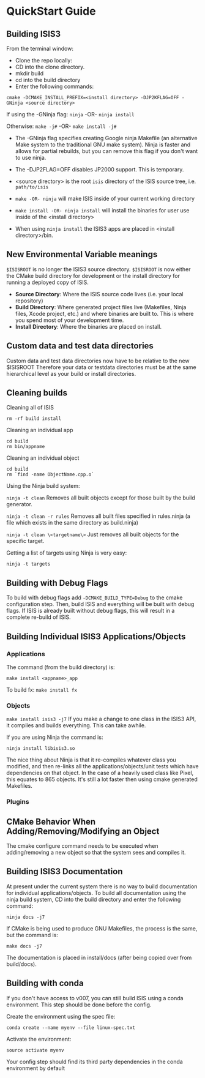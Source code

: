 # QuickStart Guide

## Building ISIS3
From the terminal window:
* Clone the repo locally:  <repo directory>
* CD into the clone directory.
* mkdir build
* cd into the build directory
* Enter the following commands:

`cmake -DCMAKE_INSTALL_PREFIX=<install directory> -DJP2KFLAG=OFF -GNinja <source directory>`

If using the -GNinja flag:  `ninja` -OR- `ninja install`

Otherwise: `make -j#` -OR- `make install -j#`


* The -GNinja flag specifies creating Google ninja Makefile (an alternative Make system to the traditional GNU make system). Ninja is faster and allows for partial rebuilds, but you can remove this flag if you don't want to use ninja.

* The -DJP2FLAG=OFF disables JP2000 support.  This is temporary.

* \<source directory\> is the root `isis` directory of the ISIS source tree, i.e. `path/to/isis` 

* ``` make -OR- ninja ``` will make ISIS inside of your current working directory

* ``` make install -OR- ninja install ``` will install the binaries for user use inside of the \<install directory\>

* When using ``` ninja install ``` the ISIS3 apps are placed in \<install directory\>/bin. 
 


## New Environmental Variable meanings
`$ISISROOT` is no longer the ISIS3 source directory. `$ISISROOT` is now either the CMake build directory for development or the install directory for running a deployed copy of ISIS. 

* **Source Directory**: Where the ISIS source code lives (i.e. your local repository)
* **Build Directory**: Where generated project files live (Makefiles, Ninja files, Xcode project, etc.) and where binaries are built to.  This is where you spend most of your development time. 
* **Install Directory**: Where the binaries are placed on install. 

## Custom data and test data directories
Custom data and test data directories now have to be relative to the new $ISISROOT
Therefore your data or testdata directories must be at the same hierarchical level as your build or install directories.

## Cleaning builds
Cleaning all of ISIS
```
rm -rf build install
```
Cleaning an individual app
```
cd build
rm bin/appname
```
Cleaning an individual object
```
cd build
rm `find -name ObjectName.cpp.o`
```
Using the Ninja build system:

`ninja -t clean` Removes all built objects except for those built by the build generator.

`ninja -t clean -r rules` Removes all built files specified in rules.ninja (a file which exists in the same directory as build.ninja)

`ninja -t clean \<targetname\>` Just removes all built objects for the specific target.

Getting a list of targets using Ninja is very easy:

`ninja -t targets`


## Building with Debug Flags

To build with debug flags add `-DCMAKE_BUILD_TYPE=Debug` to the cmake configuration step. Then, build ISIS and everything will be built with debug flags. If ISIS is already built without debug flags, this will result in a complete re-build of ISIS.

## Building Individual ISIS3 Applications/Objects

### Applications 

The command (from the build directory) is:

`make install <appname>_app`

To build fx:  `make install fx`

### Objects

`make install isis3 -j7`
If you make a change to one class in the ISIS3 API, 
it compiles and builds everything.  This can take awhile.

If you are using Ninja the command is:

`ninja install libisis3.so`

The nice thing about Ninja is that it re-compiles whatever class you modified,
and then re-links all the applications/objects/unit tests which have dependencies
on that object.  In the case of a heavily used class like Pixel, this equates to 865 objects.
It's still a lot faster then using cmake generated Makefiles.

### Plugins

## CMake Behavior When Adding/Removing/Modifying an Object

The cmake configure command needs to be executed when adding/removing a new object so that the system sees and compiles it.  

## Building ISIS3 Documentation

At present under the current system there is no way to build documentation for individual applications/objects.  To build all documentation using the ninja build system, CD into the build directory and enter the following command:

`ninja docs -j7`

If CMake is being used to produce GNU Makefiles, the process is the same, but the command is:

`make docs -j7`

The documentation is placed in install/docs (after being copied over from build/docs).

## Building with conda

If you don't have access to v007, you can still build ISIS using a conda environment. This step should be done before the config.
 
Create the environment using the spec file:

`conda create --name myenv --file linux-spec.txt`

Activate the environment:

`source activate myenv`

Your config step should find its third party dependencies in the conda environment by default

